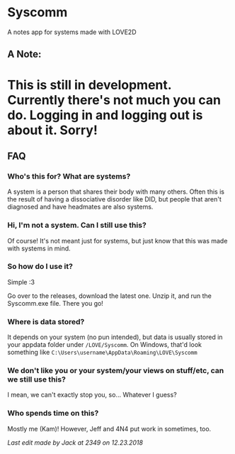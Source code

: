 # Syscomm
A notes app for systems made with LOVE2D

## A Note:
# This is still in development. Currently there's not much you can do. Logging in and logging out is about it. Sorry!

## FAQ

### Who's this for? What are systems?
A system is a person that shares their body with many others. Often this is the result of having a dissociative disorder like DID, but people that aren't diagnosed and have headmates are also systems.

### Hi, I'm not a system. Can I still use this?
Of course! It's not meant just for systems, but just know that this was made with systems in mind.

### So how do I use it?
Simple :3

Go over to the releases, download the latest one. Unzip it, and run the Syscomm.exe file. There you go!

### Where is data stored?
It depends on your system (no pun intended), but data is usually stored in your appdata folder under `/LOVE/Syscomm`. On Windows, that'd look something like `C:\Users\username\AppData\Roaming\LOVE\Syscomm`

### We don't like you or your system/your views on stuff/etc, can we still use this?
I mean, we can't exactly stop you, so... Whatever I guess?

### Who spends time on this?
Mostly me (Kam)! However, Jeff and 4N4 put work in sometimes, too.



*Last edit made by Jack at 2349 on 12.23.2018*
